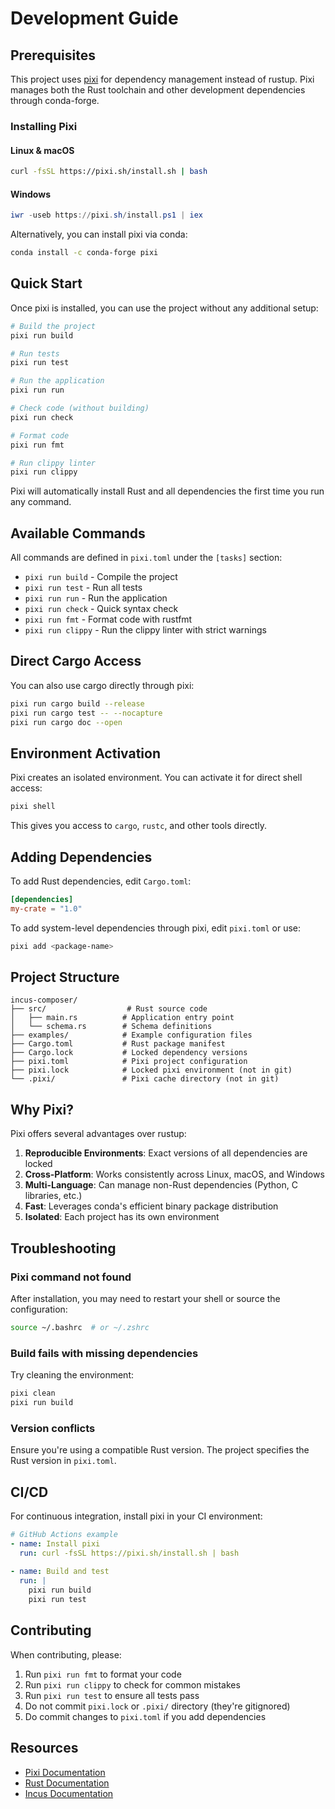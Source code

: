 # Development Guide

## Prerequisites

This project uses [pixi](https://pixi.sh/) for dependency management instead of rustup. Pixi manages both the Rust toolchain and other development dependencies through conda-forge.

### Installing Pixi

#### Linux & macOS
```bash
curl -fsSL https://pixi.sh/install.sh | bash
```

#### Windows
```powershell
iwr -useb https://pixi.sh/install.ps1 | iex
```

Alternatively, you can install pixi via conda:
```bash
conda install -c conda-forge pixi
```

## Quick Start

Once pixi is installed, you can use the project without any additional setup:

```bash
# Build the project
pixi run build

# Run tests
pixi run test

# Run the application
pixi run run

# Check code (without building)
pixi run check

# Format code
pixi run fmt

# Run clippy linter
pixi run clippy
```

Pixi will automatically install Rust and all dependencies the first time you run any command.

## Available Commands

All commands are defined in `pixi.toml` under the `[tasks]` section:

- `pixi run build` - Compile the project
- `pixi run test` - Run all tests
- `pixi run run` - Run the application
- `pixi run check` - Quick syntax check
- `pixi run fmt` - Format code with rustfmt
- `pixi run clippy` - Run the clippy linter with strict warnings

## Direct Cargo Access

You can also use cargo directly through pixi:

```bash
pixi run cargo build --release
pixi run cargo test -- --nocapture
pixi run cargo doc --open
```

## Environment Activation

Pixi creates an isolated environment. You can activate it for direct shell access:

```bash
pixi shell
```

This gives you access to `cargo`, `rustc`, and other tools directly.

## Adding Dependencies

To add Rust dependencies, edit `Cargo.toml`:

```toml
[dependencies]
my-crate = "1.0"
```

To add system-level dependencies through pixi, edit `pixi.toml` or use:

```bash
pixi add <package-name>
```

## Project Structure

```
incus-composer/
├── src/                  # Rust source code
│   ├── main.rs          # Application entry point
│   └── schema.rs        # Schema definitions
├── examples/            # Example configuration files
├── Cargo.toml           # Rust package manifest
├── Cargo.lock           # Locked dependency versions
├── pixi.toml            # Pixi project configuration
├── pixi.lock            # Locked pixi environment (not in git)
└── .pixi/               # Pixi cache directory (not in git)
```

## Why Pixi?

Pixi offers several advantages over rustup:

1. **Reproducible Environments**: Exact versions of all dependencies are locked
2. **Cross-Platform**: Works consistently across Linux, macOS, and Windows
3. **Multi-Language**: Can manage non-Rust dependencies (Python, C libraries, etc.)
4. **Fast**: Leverages conda's efficient binary package distribution
5. **Isolated**: Each project has its own environment

## Troubleshooting

### Pixi command not found

After installation, you may need to restart your shell or source the configuration:

```bash
source ~/.bashrc  # or ~/.zshrc
```

### Build fails with missing dependencies

Try cleaning the environment:

```bash
pixi clean
pixi run build
```

### Version conflicts

Ensure you're using a compatible Rust version. The project specifies the Rust version in `pixi.toml`.

## CI/CD

For continuous integration, install pixi in your CI environment:

```yaml
# GitHub Actions example
- name: Install pixi
  run: curl -fsSL https://pixi.sh/install.sh | bash
  
- name: Build and test
  run: |
    pixi run build
    pixi run test
```

## Contributing

When contributing, please:

1. Run `pixi run fmt` to format your code
2. Run `pixi run clippy` to check for common mistakes
3. Run `pixi run test` to ensure all tests pass
4. Do not commit `pixi.lock` or `.pixi/` directory (they're gitignored)
5. Do commit changes to `pixi.toml` if you add dependencies

## Resources

- [Pixi Documentation](https://pixi.sh/latest/)
- [Rust Documentation](https://doc.rust-lang.org/)
- [Incus Documentation](https://linuxcontainers.org/incus/docs/main/)

